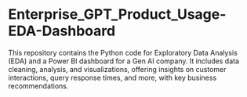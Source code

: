# Enterprise_GPT_Product_Usage-EDA-Dashboard
This repository contains the Python code for Exploratory Data Analysis (EDA) and a Power BI dashboard for a Gen AI company. It includes data cleaning, analysis, and visualizations, offering insights on customer interactions, query response times, and more, with key business recommendations.
